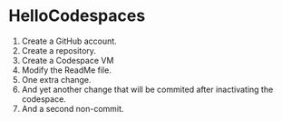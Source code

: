 # HelloCodespaces

1.  Create a GitHub account.
2.  Create a repository.
3.  Create a Codespace VM
4.  Modify the ReadMe file.
5.  One extra change.
6.  And yet another change that will be commited after inactivating the codespace.
7.  And a second non-commit.